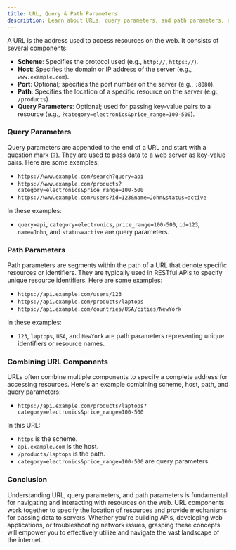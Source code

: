 ```yaml
---
title: URL, Query & Path Parameters
description: Learn about URLs, query parameters, and path parameters, and how they are used to access resources on the web.
---
```


A URL is the address used to access resources on the web. It consists of several components:

- **Scheme**: Specifies the protocol used (e.g., `http://`, `https://`).
- **Host**: Specifies the domain or IP address of the server (e.g., `www.example.com`).
- **Port**: Optional; specifies the port number on the server (e.g., `:8080`).
- **Path**: Specifies the location of a specific resource on the server (e.g., `/products`).
- **Query Parameters**: Optional; used for passing key-value pairs to a resource (e.g., `?category=electronics&price_range=100-500`).

### Query Parameters

Query parameters are appended to the end of a URL and start with a question mark (`?`). They are used to pass data to a web server as key-value pairs. Here are some examples:

- `https://www.example.com/search?query=api`
- `https://www.example.com/products?category=electronics&price_range=100-500`
- `https://www.example.com/users?id=123&name=John&status=active`

In these examples:
- `query=api`, `category=electronics`, `price_range=100-500`, `id=123`, `name=John`, and `status=active` are query parameters.

### Path Parameters

Path parameters are segments within the path of a URL that denote specific resources or identifiers. They are typically used in RESTful APIs to specify unique resource identifiers. Here are some examples:

- `https://api.example.com/users/123`
- `https://api.example.com/products/laptops`
- `https://api.example.com/countries/USA/cities/NewYork`

In these examples:
- `123`, `laptops`, `USA`, and `NewYork` are path parameters representing unique identifiers or resource names.

### Combining URL Components

URLs often combine multiple components to specify a complete address for accessing resources. Here's an example combining scheme, host, path, and query parameters:

- `https://api.example.com/products/laptops?category=electronics&price_range=100-500`

In this URL:
- `https` is the scheme.
- `api.example.com` is the host.
- `/products/laptops` is the path.
- `category=electronics&price_range=100-500` are query parameters.

### Conclusion

Understanding URL, query parameters, and path parameters is fundamental for navigating and interacting with resources on the web. URL components work together to specify the location of resources and provide mechanisms for passing data to servers. Whether you're building APIs, developing web applications, or troubleshooting network issues, grasping these concepts will empower you to effectively utilize and navigate the vast landscape of the internet.